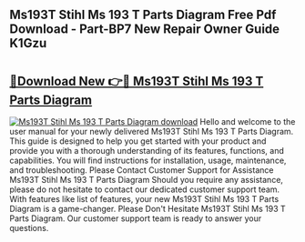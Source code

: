 ## Ms193T Stihl Ms 193 T Parts Diagram Free Pdf Download - Part-BP7 New Repair Owner Guide K1Gzu

# <h2><a href="http://dfm8yk.blite.top/?on=Ms193T+Stihl+Ms+193+T+Parts+Diagram">🔗Download New 👉🔴 Ms193T Stihl Ms 193 T Parts Diagram</a></h2>

[![Ms193T Stihl Ms 193 T Parts Diagram download](https://i.imgur.com/lujVjoI.png)](http://dfm8yk.blite.top/?on=Ms193T+Stihl+Ms+193+T+Parts+Diagram)
Hello and welcome to the user manual for your newly delivered Ms193T Stihl Ms 193 T Parts Diagram. This guide is designed to help you get started with your product and provide you with a thorough understanding of its features, functions, and capabilities. You will find instructions for installation, usage, maintenance, and troubleshooting. Please Contact Customer Support for Assistance Ms193T Stihl Ms 193 T Parts Diagram Should you require any assistance, please do not hesitate to contact our dedicated customer support team. With features like list of features, your new Ms193T Stihl Ms 193 T Parts Diagram is a game-changer. Please Don't Hesitate Ms193T Stihl Ms 193 T Parts Diagram. Our customer support team is ready to answer your questions.
